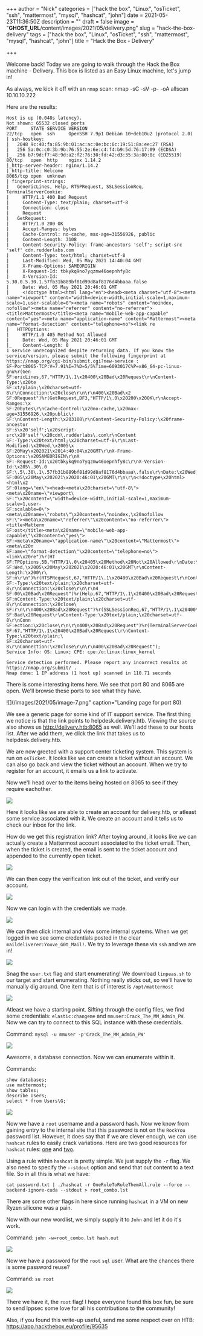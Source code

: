 +++
author = "Nick"
categories = ["hack the box", "Linux", "osTicket", "ssh", "mattermost", "mysql", "hashcat", "john"]
date = 2021-05-23T11:36:50Z
description = ""
draft = false
image = "__GHOST_URL__/content/images/2021/05/delivery.png"
slug = "hack-the-box-delivery"
tags = ["hack the box", "Linux", "osTicket", "ssh", "mattermost", "mysql", "hashcat", "john"]
title = "Hack the Box - Delivery"

+++


Welcome back! Today we are going to walk through the Hack the Box machine - Delivery. This box is listed as an Easy Linux machine, let's jump in!

As always, we kick it off with an `nmap` scan: nmap -sC -sV -p- -oA allscan 10.10.10.222

Here are the results:
```
Host is up (0.048s latency).
Not shown: 65532 closed ports
PORT     STATE SERVICE VERSION
22/tcp   open  ssh     OpenSSH 7.9p1 Debian 10+deb10u2 (protocol 2.0)
| ssh-hostkey: 
|   2048 9c:40:fa:85:9b:01:ac:ac:0e:bc:0c:19:51:8a:ee:27 (RSA)
|   256 5a:0c:c0:3b:9b:76:55:2e:6e:c4:f4:b9:5d:76:17:09 (ECDSA)
|_  256 b7:9d:f7:48:9d:a2:f2:76:30:fd:42:d3:35:3a:80:8c (ED25519)
80/tcp   open  http    nginx 1.14.2
|_http-server-header: nginx/1.14.2
|_http-title: Welcome
8065/tcp open  unknown
| fingerprint-strings: 
|   GenericLines, Help, RTSPRequest, SSLSessionReq, TerminalServerCookie: 
|     HTTP/1.1 400 Bad Request
|     Content-Type: text/plain; charset=utf-8
|     Connection: close
|     Request
|   GetRequest: 
|     HTTP/1.0 200 OK
|     Accept-Ranges: bytes
|     Cache-Control: no-cache, max-age=31556926, public
|     Content-Length: 3108
|     Content-Security-Policy: frame-ancestors 'self'; script-src 'self' cdn.rudderlabs.com
|     Content-Type: text/html; charset=utf-8
|     Last-Modified: Wed, 05 May 2021 14:40:04 GMT
|     X-Frame-Options: SAMEORIGIN
|     X-Request-Id: tbkykq9no7yqzmw46oepnhfy8c
|     X-Version-Id: 5.30.0.5.30.1.57fb31b889bf81d99d8af8176d4bbaaa.false
|     Date: Wed, 05 May 2021 20:46:01 GMT
|     <!doctype html><html lang="en"><head><meta charset="utf-8"><meta name="viewport" content="width=device-width,initial-scale=1,maximum-scale=1,user-scalable=0"><meta name="robots" content="noindex, nofollow"><meta name="referrer" content="no-referrer"><title>Mattermost</title><meta name="mobile-web-app-capable" content="yes"><meta name="application-name" content="Mattermost"><meta name="format-detection" content="telephone=no"><link re
|   HTTPOptions: 
|     HTTP/1.0 405 Method Not Allowed
|     Date: Wed, 05 May 2021 20:46:01 GMT
|_    Content-Length: 0
1 service unrecognized despite returning data. If you know the service/version, please submit the following fingerprint at https://nmap.org/cgi-bin/submit.cgi?new-service :
SF-Port8065-TCP:V=7.91%I=7%D=5/5%Time=6093017C%P=x86_64-pc-linux-gnu%r(Gen
SF:ericLines,67,"HTTP/1\.1\x20400\x20Bad\x20Request\r\nContent-Type:\x20te
SF:xt/plain;\x20charset=utf-8\r\nConnection:\x20close\r\n\r\n400\x20Bad\x2
SF:0Request")%r(GetRequest,DF3,"HTTP/1\.0\x20200\x20OK\r\nAccept-Ranges:\x
SF:20bytes\r\nCache-Control:\x20no-cache,\x20max-age=31556926,\x20public\r
SF:\nContent-Length:\x203108\r\nContent-Security-Policy:\x20frame-ancestor
SF:s\x20'self';\x20script-src\x20'self'\x20cdn\.rudderlabs\.com\r\nContent
SF:-Type:\x20text/html;\x20charset=utf-8\r\nLast-Modified:\x20Wed,\x2005\x
SF:20May\x202021\x2014:40:04\x20GMT\r\nX-Frame-Options:\x20SAMEORIGIN\r\nX
SF:-Request-Id:\x20tbkykq9no7yqzmw46oepnhfy8c\r\nX-Version-Id:\x205\.30\.0
SF:\.5\.30\.1\.57fb31b889bf81d99d8af8176d4bbaaa\.false\r\nDate:\x20Wed,\x2
SF:005\x20May\x202021\x2020:46:01\x20GMT\r\n\r\n<!doctype\x20html><html\x2
SF:0lang=\"en\"><head><meta\x20charset=\"utf-8\"><meta\x20name=\"viewport\
SF:"\x20content=\"width=device-width,initial-scale=1,maximum-scale=1,user-
SF:scalable=0\"><meta\x20name=\"robots\"\x20content=\"noindex,\x20nofollow
SF:\"><meta\x20name=\"referrer\"\x20content=\"no-referrer\"><title>Matterm
SF:ost</title><meta\x20name=\"mobile-web-app-capable\"\x20content=\"yes\">
SF:<meta\x20name=\"application-name\"\x20content=\"Mattermost\"><meta\x20n
SF:ame=\"format-detection\"\x20content=\"telephone=no\"><link\x20re")%r(HT
SF:TPOptions,5B,"HTTP/1\.0\x20405\x20Method\x20Not\x20Allowed\r\nDate:\x20
SF:Wed,\x2005\x20May\x202021\x2020:46:01\x20GMT\r\nContent-Length:\x200\r\
SF:n\r\n")%r(RTSPRequest,67,"HTTP/1\.1\x20400\x20Bad\x20Request\r\nContent
SF:-Type:\x20text/plain;\x20charset=utf-8\r\nConnection:\x20close\r\n\r\n4
SF:00\x20Bad\x20Request")%r(Help,67,"HTTP/1\.1\x20400\x20Bad\x20Request\r\
SF:nContent-Type:\x20text/plain;\x20charset=utf-8\r\nConnection:\x20close\
SF:r\n\r\n400\x20Bad\x20Request")%r(SSLSessionReq,67,"HTTP/1\.1\x20400\x20
SF:Bad\x20Request\r\nContent-Type:\x20text/plain;\x20charset=utf-8\r\nConn
SF:ection:\x20close\r\n\r\n400\x20Bad\x20Request")%r(TerminalServerCookie,
SF:67,"HTTP/1\.1\x20400\x20Bad\x20Request\r\nContent-Type:\x20text/plain;\
SF:x20charset=utf-8\r\nConnection:\x20close\r\n\r\n400\x20Bad\x20Request");
Service Info: OS: Linux; CPE: cpe:/o:linux:linux_kernel

Service detection performed. Please report any incorrect results at https://nmap.org/submit/ .
Nmap done: 1 IP address (1 host up) scanned in 110.71 seconds
```

There is some interesting items here. We see that port 80 and 8065 are open. We'll browse these ports to see what they have.

![](/images/2021/05/image-7.png" caption="Landing page for port 80)

We see a generic page for some kind of IT support service. The first thing we notice is that the link points to helpdesk.delivery.htb. Viewing the source also shows us http://delivery.htb:8065 as well. We'll add these to our hosts list. After we add them, we click the link that takes us to helpdesk.delivery.htb.

We are now greeted with a support center ticketing system. This system is run on `osTicket`. It looks like we can create a ticket without an account. We can also go back and view the ticket without an account. When we try to register for an account, it emails us a link to activate.

Now we'll head over to the items being hosted on 8065 to see if they require eachother.

![](/images/2021/05/image-8.png)

Here it looks like we are able to create an account for delivery.htb, or atleast some service associated with it. We create an account and it tells us to check our inbox for the link.

How do we get this registration link? After toying around, it looks like we can actually create a Mattermost account associated to the ticket email. Then, when the ticket is created, the email is sent to the ticket account and appended to the currently open ticket.

![](/images/2021/05/image-9.png)

We can then copy the verification link out of the ticket, and verify our account.

![](/images/2021/05/image-10.png)

Now we can login with the credentials we made.

![](/images/2021/05/image-11.png)

We can then click internal and view some internal systems. When we get logged in we see some credentials posted in the clear `maildeliverer:Youve_G0t_Mail!`. We try to leverage these via `ssh` and we are in!

![](/images/2021/05/image-12.png)

Snag the `user.txt` flag and start enumerating! We download `linpeas.sh` to our target and start enumerating. Nothing really sticks out, so we'll have to manually dig around. One item that is of interest is `/opt/mattermost`

![](/images/2021/05/image-13.png)

Atleast we have a starting point. Sifting through the config files, we find some credentials: `elastic:changeme` and `mmuser:Crack_The_MM_Admin_PW`. Now we can try to connect to this SQL instance with these credentials.

Command:
`mysql -u mmuser -p'Crack_The_MM_Admin_PW'`

![](/images/2021/05/image-14.png)

Awesome, a database connection. Now we can enumerate within it.

Commands:
```mysql
show databases;
use mattermost;
show tables;
describe Users;
select * from Users\G;
```

![](/images/2021/05/sql_delivery.gif)

Now we have a `root` username and a password hash. Now we know from gaining entry to the internal site that this password is not on the `RockYou` password list. However, it does say that if we are clever enough, we can use `hashcat` rules to easily crack variations. Here are two good resources for `hashcat` rules: [one](https://notsosecure.com/one-rule-to-rule-them-all/) and [two](https://www.4armed.com/blog/hashcat-rule-based-attack/).

Using a rule within `hashcat` is pretty simple. We just supply the `-r` flag. We also need to specify the `--stdout` option and send that out content to a text file. So in all this is what we have:

`cat password.txt | ./hashcat -r OneRuleToRuleThemAll.rule --force --backend-ignore-cuda --stdout > root_combo.lst`

There are some other flags in here since running `hashcat` in a VM on new Ryzen silicone was a pain.

Now with our new wordlist, we simply supply it to `John` and let it do it's work.

Command:
`john -w=root_combo.lst hash.out`

![](/images/2021/05/image-15.png)

Now we have a password for the `root` `sql` user. What are the chances there is some password reuse?

Command:
`su root`

![](/images/2021/05/image-16.png)

There we have it, the `root` flag! I hope everyone found this box fun, be sure to send Ippsec some love for all his contributions to the community!

Also, if you found this write-up useful, send me some respect over on HTB:
https://app.hackthebox.eu/profile/95635



